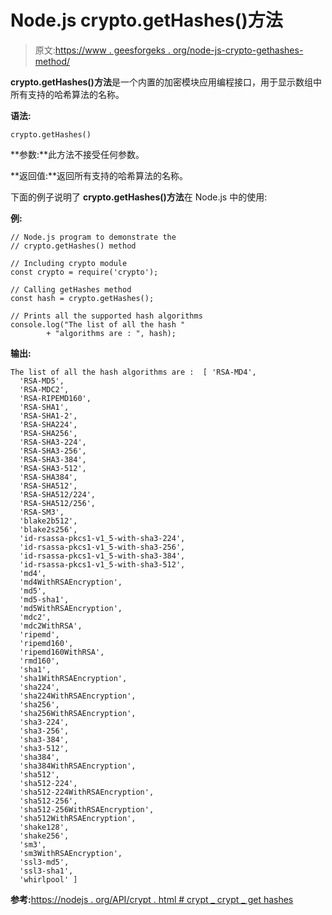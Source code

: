 # Node.js crypto.getHashes()方法

> 原文:[https://www . geesforgeks . org/node-js-crypto-gethashes-method/](https://www.geeksforgeeks.org/node-js-crypto-gethashes-method/)

**crypto.getHashes()方法**是一个内置的加密模块应用编程接口，用于显示数组中所有支持的哈希算法的名称。

**语法:**

```
crypto.getHashes()
```

**参数:**此方法不接受任何参数。

**返回值:**返回所有支持的哈希算法的名称。

下面的例子说明了 **crypto.getHashes()方法**在 Node.js 中的使用:

**例:**

```
// Node.js program to demonstrate the 
// crypto.getHashes() method

// Including crypto module
const crypto = require('crypto');

// Calling getHashes method
const hash = crypto.getHashes();

// Prints all the supported hash algorithms
console.log("The list of all the hash "
        + "algorithms are : ", hash);
```

**输出:**

```
The list of all the hash algorithms are :  [ 'RSA-MD4',
  'RSA-MD5',
  'RSA-MDC2',
  'RSA-RIPEMD160',
  'RSA-SHA1',
  'RSA-SHA1-2',
  'RSA-SHA224',
  'RSA-SHA256',
  'RSA-SHA3-224',
  'RSA-SHA3-256',
  'RSA-SHA3-384',
  'RSA-SHA3-512',
  'RSA-SHA384',
  'RSA-SHA512',
  'RSA-SHA512/224',
  'RSA-SHA512/256',
  'RSA-SM3',
  'blake2b512',
  'blake2s256',
  'id-rsassa-pkcs1-v1_5-with-sha3-224',
  'id-rsassa-pkcs1-v1_5-with-sha3-256',
  'id-rsassa-pkcs1-v1_5-with-sha3-384',
  'id-rsassa-pkcs1-v1_5-with-sha3-512',
  'md4',
  'md4WithRSAEncryption',
  'md5',
  'md5-sha1',
  'md5WithRSAEncryption',
  'mdc2',
  'mdc2WithRSA',
  'ripemd',
  'ripemd160',
  'ripemd160WithRSA',
  'rmd160',
  'sha1',
  'sha1WithRSAEncryption',
  'sha224',
  'sha224WithRSAEncryption',
  'sha256',
  'sha256WithRSAEncryption',
  'sha3-224',
  'sha3-256',
  'sha3-384',
  'sha3-512',
  'sha384',
  'sha384WithRSAEncryption',
  'sha512',
  'sha512-224',
  'sha512-224WithRSAEncryption',
  'sha512-256',
  'sha512-256WithRSAEncryption',
  'sha512WithRSAEncryption',
  'shake128',
  'shake256',
  'sm3',
  'sm3WithRSAEncryption',
  'ssl3-md5',
  'ssl3-sha1',
  'whirlpool' ]

```

**参考:**[https://nodejs . org/API/crypt . html # crypt _ crypt _ get hashes](https://nodejs.org/api/crypto.html#crypto_crypto_gethashes)
